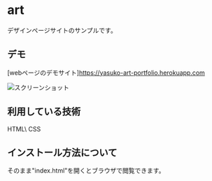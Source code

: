 art
===

デザインページサイトのサンプルです。

## デモ

[webページのデモサイト]https://yasuko-art-portfolio.herokuapp.com

![スクリーンショット](https://user-images.githubusercontent.com/84828867/138981086-53b941f4-2884-428b-bc9a-5d31407b3b19.png)

## 利用している技術
HTML\ CSS

## インストール方法について
そのまま"index.html"を開くとブラウザで閲覧できます。

